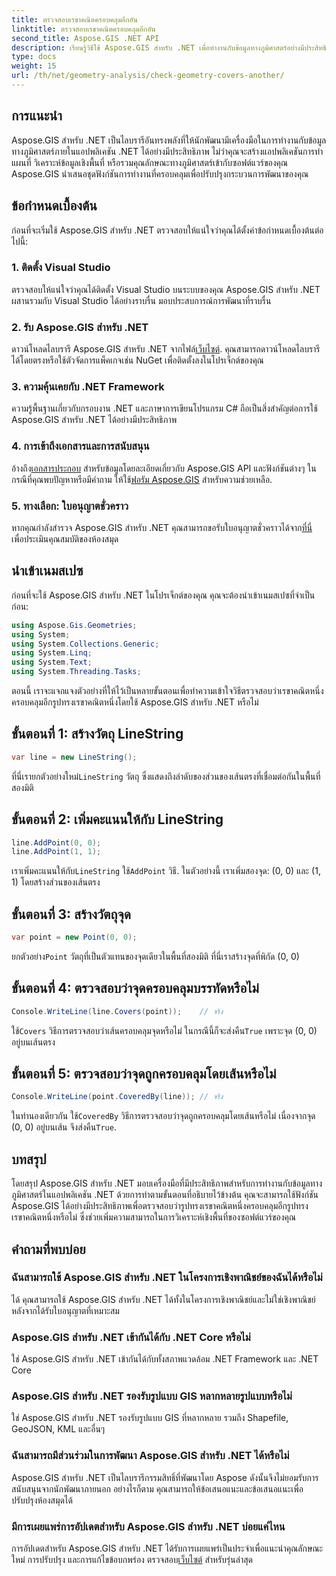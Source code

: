 ```yaml
---
title: ตรวจสอบเรขาคณิตครอบคลุมอีกอัน
linktitle: ตรวจสอบเรขาคณิตครอบคลุมอีกอัน
second_title: Aspose.GIS .NET API
description: เรียนรู้วิธีใช้ Aspose.GIS สำหรับ .NET เพื่อทำงานกับข้อมูลทางภูมิศาสตร์อย่างมีประสิทธิภาพ วิเคราะห์ข้อมูลเชิงพื้นที่ และผสานรวมคุณสมบัติการทำแผนที่เข้ากับแอปพลิเคชัน .NET ของคุณ
type: docs
weight: 15
url: /th/net/geometry-analysis/check-geometry-covers-another/
---
```

## การแนะนำ
Aspose.GIS สำหรับ .NET เป็นไลบรารีอันทรงพลังที่ให้นักพัฒนามีเครื่องมือในการทำงานกับข้อมูลทางภูมิศาสตร์ภายในแอปพลิเคชัน .NET ได้อย่างมีประสิทธิภาพ ไม่ว่าคุณจะสร้างแอปพลิเคชันการทำแผนที่ วิเคราะห์ข้อมูลเชิงพื้นที่ หรือรวมคุณลักษณะทางภูมิศาสตร์เข้ากับซอฟต์แวร์ของคุณ Aspose.GIS นำเสนอชุดฟังก์ชันการทำงานที่ครอบคลุมเพื่อปรับปรุงกระบวนการพัฒนาของคุณ
## ข้อกำหนดเบื้องต้น
ก่อนที่จะเริ่มใช้ Aspose.GIS สำหรับ .NET ตรวจสอบให้แน่ใจว่าคุณได้ตั้งค่าข้อกำหนดเบื้องต้นต่อไปนี้:
### 1. ติดตั้ง Visual Studio
ตรวจสอบให้แน่ใจว่าคุณได้ติดตั้ง Visual Studio บนระบบของคุณ Aspose.GIS สำหรับ .NET ผสานรวมกับ Visual Studio ได้อย่างราบรื่น มอบประสบการณ์การพัฒนาที่ราบรื่น
### 2. รับ Aspose.GIS สำหรับ .NET
 ดาวน์โหลดไลบรารี Aspose.GIS สำหรับ .NET จากไฟล์[เว็บไซต์](https://releases.aspose.com/gis/net/). คุณสามารถดาวน์โหลดไลบรารีได้โดยตรงหรือใช้ตัวจัดการแพ็คเกจเช่น NuGet เพื่อติดตั้งลงในโปรเจ็กต์ของคุณ
### 3. ความคุ้นเคยกับ .NET Framework
ความรู้พื้นฐานเกี่ยวกับกรอบงาน .NET และภาษาการเขียนโปรแกรม C# ถือเป็นสิ่งสำคัญต่อการใช้ Aspose.GIS สำหรับ .NET ได้อย่างมีประสิทธิภาพ
### 4. การเข้าถึงเอกสารและการสนับสนุน
 อ้างถึง[เอกสารประกอบ](https://reference.aspose.com/gis/net/) สำหรับข้อมูลโดยละเอียดเกี่ยวกับ Aspose.GIS API และฟังก์ชันต่างๆ ในกรณีที่คุณพบปัญหาหรือมีคำถาม ให้ใช้[ฟอรัม Aspose.GIS](https://forum.aspose.com/c/gis/33) สำหรับความช่วยเหลือ.
### 5. ทางเลือก: ใบอนุญาตชั่วคราว
 หากคุณกำลังสำรวจ Aspose.GIS สำหรับ .NET คุณสามารถขอรับใบอนุญาตชั่วคราวได้จาก[ที่นี่](https://purchase.aspose.com/temporary-license/) เพื่อประเมินคุณสมบัติของห้องสมุด

## นำเข้าเนมสเปซ
ก่อนที่จะใช้ Aspose.GIS สำหรับ .NET ในโปรเจ็กต์ของคุณ คุณจะต้องนำเข้าเนมสเปซที่จำเป็นก่อน:
```csharp
using Aspose.Gis.Geometries;
using System;
using System.Collections.Generic;
using System.Linq;
using System.Text;
using System.Threading.Tasks;
```

ตอนนี้ เราจะแจกแจงตัวอย่างที่ให้ไว้เป็นหลายขั้นตอนเพื่อทำความเข้าใจวิธีตรวจสอบว่าเรขาคณิตหนึ่งครอบคลุมอีกรูปทรงเรขาคณิตหนึ่งโดยใช้ Aspose.GIS สำหรับ .NET หรือไม่
## ขั้นตอนที่ 1: สร้างวัตถุ LineString
```csharp
var line = new LineString();
```
 ที่นี่เรายกตัวอย่างใหม่`LineString` วัตถุ ซึ่งแสดงถึงลำดับของส่วนของเส้นตรงที่เชื่อมต่อกันในพื้นที่สองมิติ
## ขั้นตอนที่ 2: เพิ่มคะแนนให้กับ LineString
```csharp
line.AddPoint(0, 0);
line.AddPoint(1, 1);
```
 เราเพิ่มคะแนนให้กับ`LineString` ใช้`AddPoint` วิธี. ในตัวอย่างนี้ เราเพิ่มสองจุด: (0, 0) และ (1, 1) โดยสร้างส่วนของเส้นตรง
## ขั้นตอนที่ 3: สร้างวัตถุจุด
```csharp
var point = new Point(0, 0);
```
 ยกตัวอย่าง`Point` วัตถุที่เป็นตัวแทนของจุดเดียวในพื้นที่สองมิติ ที่นี่เราสร้างจุดที่พิกัด (0, 0)
## ขั้นตอนที่ 4: ตรวจสอบว่าจุดครอบคลุมบรรทัดหรือไม่
```csharp
Console.WriteLine(line.Covers(point));    // จริง
```
 ใช้`Covers` วิธีการตรวจสอบว่าเส้นครอบคลุมจุดหรือไม่ ในกรณีนี้ก็จะส่งคืน`True` เพราะจุด (0, 0) อยู่บนเส้นตรง
## ขั้นตอนที่ 5: ตรวจสอบว่าจุดถูกครอบคลุมโดยเส้นหรือไม่
```csharp
Console.WriteLine(point.CoveredBy(line)); // จริง
```
ในทำนองเดียวกัน ใช้`CoveredBy` วิธีการตรวจสอบว่าจุดถูกครอบคลุมโดยเส้นหรือไม่ เนื่องจากจุด (0, 0) อยู่บนเส้น จึงส่งคืน`True`.

## บทสรุป
โดยสรุป Aspose.GIS สำหรับ .NET มอบเครื่องมือที่มีประสิทธิภาพสำหรับการทำงานกับข้อมูลทางภูมิศาสตร์ในแอปพลิเคชัน .NET ด้วยการทำตามขั้นตอนที่อธิบายไว้ข้างต้น คุณจะสามารถใช้ฟังก์ชัน Aspose.GIS ได้อย่างมีประสิทธิภาพเพื่อตรวจสอบว่ารูปทรงเรขาคณิตหนึ่งครอบคลุมอีกรูปทรงเรขาคณิตหนึ่งหรือไม่ ซึ่งช่วยเพิ่มความสามารถในการวิเคราะห์เชิงพื้นที่ของซอฟต์แวร์ของคุณ
## คำถามที่พบบ่อย
### ฉันสามารถใช้ Aspose.GIS สำหรับ .NET ในโครงการเชิงพาณิชย์ของฉันได้หรือไม่
ได้ คุณสามารถใช้ Aspose.GIS สำหรับ .NET ได้ทั้งในโครงการเชิงพาณิชย์และไม่ใช่เชิงพาณิชย์หลังจากได้รับใบอนุญาตที่เหมาะสม
### Aspose.GIS สำหรับ .NET เข้ากันได้กับ .NET Core หรือไม่
ใช่ Aspose.GIS สำหรับ .NET เข้ากันได้กับทั้งสภาพแวดล้อม .NET Framework และ .NET Core
### Aspose.GIS สำหรับ .NET รองรับรูปแบบ GIS หลากหลายรูปแบบหรือไม่
ใช่ Aspose.GIS สำหรับ .NET รองรับรูปแบบ GIS ที่หลากหลาย รวมถึง Shapefile, GeoJSON, KML และอื่นๆ
### ฉันสามารถมีส่วนร่วมในการพัฒนา Aspose.GIS สำหรับ .NET ได้หรือไม่
Aspose.GIS สำหรับ .NET เป็นไลบรารีกรรมสิทธิ์ที่พัฒนาโดย Aspose ดังนั้นจึงไม่ยอมรับการสนับสนุนจากนักพัฒนาภายนอก อย่างไรก็ตาม คุณสามารถให้ข้อเสนอแนะและข้อเสนอแนะเพื่อปรับปรุงห้องสมุดได้
### มีการเผยแพร่การอัปเดตสำหรับ Aspose.GIS สำหรับ .NET บ่อยแค่ไหน
 การอัปเดตสำหรับ Aspose.GIS สำหรับ .NET ได้รับการเผยแพร่เป็นประจำเพื่อแนะนำคุณลักษณะใหม่ การปรับปรุง และการแก้ไขข้อบกพร่อง ตรวจสอบ[เว็บไซต์](https://releases.aspose.com/gis/net/) สำหรับรุ่นล่าสุด
